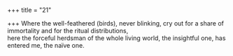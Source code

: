 +++
title = "21"

+++
Where the well-feathered (birds), never blinking, cry out for a share of  immortality and for the ritual distributions,  
here the forceful herdsman of the whole living world, the insightful one,  has entered me, the naïve one.  